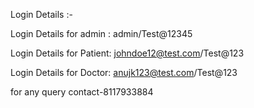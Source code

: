 
Login Details :-

Login Details for admin : admin/Test@12345

Login Details for Patient: johndoe12@test.com/Test@123

Login Details for Doctor: anujk123@test.com/Test@123

for any query contact-8117933884


